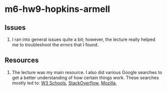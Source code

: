 # m6-hw9-hopkins-armell

## Issues
1. I ran into general issues quite a bit; however, the lecture really helped me to troubleshoot the errors that I found.

## Resources
1. The lecture was my main resource. I also did various Google searches to get a better understanding of how certain things work. These searches mostly led to:
[W3 Schools](https://www.w3schools.com/), 
[StackOverflow](https://stackoverflow.com/),
[Mozilla](https://developer.mozilla.org/en-US/),
